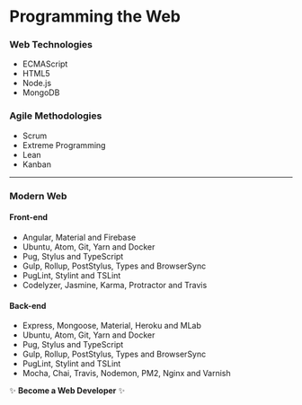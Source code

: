 # Programming the Web

### Web Technologies
* ECMAScript
* HTML5
* Node.js
* MongoDB

### Agile Methodologies
* Scrum
* Extreme Programming
* Lean
* Kanban

***

### Modern Web

#### Front-end
* Angular, Material and Firebase
* Ubuntu, Atom, Git, Yarn and Docker
* Pug, Stylus and TypeScript
* Gulp, Rollup, PostStylus, Types and BrowserSync
* PugLint, Stylint and TSLint
* Codelyzer, Jasmine, Karma, Protractor and Travis

#### Back-end
* Express, Mongoose, Material, Heroku and MLab
* Ubuntu, Atom, Git, Yarn and Docker
* Pug, Stylus and TypeScript
* Gulp, Rollup, PostStylus, Types and BrowserSync
* PugLint, Stylint and TSLint
* Mocha, Chai, Travis, Nodemon, PM2, Nginx and Varnish

:sparkles: **Become a Web Developer** :sparkles:
